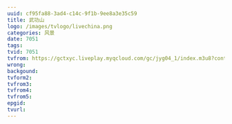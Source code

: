 ```yaml
---
uuid: cf95fa88-3ad4-c14c-9f1b-9ee8a3e35c59
title: 武功山
logo: /images/tvlogo/livechina.png
categories: 风景
date: 7051
tags:
tvid: 7051
tvfrom: https://gctxyc.liveplay.myqcloud.com/gc/jyg04_1/index.m3u8?contentid=2820180516001
wrong:
backgound:
tvform2:
tvfrom3:
tvfrom4:
tvfrom5:
epgid:
tvurl:
---
```

